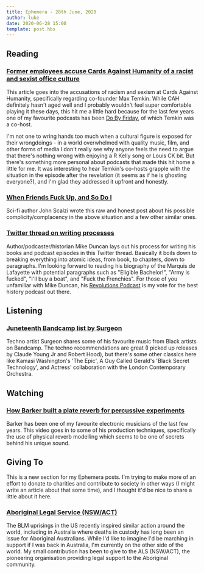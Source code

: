 ```yaml
---
title: Ephemera - 28th June, 2020
author: luke
date: 2020-06-28 15:00
template: post.hbs
---
```

## Reading

### [Former employees accuse Cards Against Humanity of a racist and sexist office culture](https://www.polygon.com/2020/6/23/21300435/cards-against-humanity-max-temkin-report)

This article goes into the accusations of racism and sexism at Cards Against Humanity, specifically regarding co-founder Max Temkin. While CAH definitely hasn't aged well and I probably wouldn't feel super comfortable playing it these days, this hit me a little hard because for the last few years one of my favourite podcasts has been [Do By Friday](http://dobyfriday.com/), of which Temkin was a co-host.

I'm not one to wring hands too much when a cultural figure is exposed for their wrongdoings - in a world overwhelmed with quality music, film, and other forms of media I don't really see why anyone feels the need to argue that there's nothing wrong with enjoying a R Kelly song or Louis CK bit. But there's something more personal about podcasts that made this hit home a little for me. It was interesting to hear Temkin's co-hosts grapple with the situation in the episode after the revelation (it seems as if he is ghosting everyone?), and I'm glad they addressed it upfront and honestly.

### [When Friends Fuck Up, and So Do I](https://whatever.scalzi.com/2020/06/25/when-friends-fuck-up-and-so-do-i/)

Sci-fi author John Scalzi wrote this raw and honest post about his possible complicity/complacency in the above situation and a few other similar ones.

### [Twitter thread on writing processes](https://twitter.com/mikeduncan/status/1273261668315824134)

Author/podcaster/historian Mike Duncan lays out his process for writing his books and podcast episodes in this Twitter thread. Basically it boils down to breaking everything into atomic ideas, from book, to chapters, down to paragraphs. I'm looking forward to reading his biography of the Marquis de Lafayette with potential paragraphs such as "Eligible Bachelor!", "Army is fucked", "I'll buy a boat", and "Fuck the Frenchies". For those of you unfamiliar with Mike Duncan, his [Revolutions Podcast](https://www.revolutionspodcast.com) is my vote for the best history podcast out there.

## Listening

### [Juneteenth Bandcamp list by Surgeon](https://buymusic.club/list/surgeon-bandcamp-juneteenth-list)

Techno artist Surgeon shares some of his favourite music from Black artists on Bandcamp. The techno recommendations are great (I picked up releases by Claude Young Jr and Robert Hood), but there's some other classics here like Kamasi Washington's 'The Epic', A Guy Called Gerald's 'Black Secret Technology', and Actress' collaboration with the London Contemporary Orchestra.

## Watching

### [How Barker built a plate reverb for percussive experiments](https://www.youtube.com/watch?v=C9-qpMqhuPU&t=127s)

Barker has been one of my favourite electronic musicians of the last few years. This video goes in to some of his production techniques, specifically the use of physical reverb modelling which seems to be one of secrets behind his unique sound.

## Giving To

This is a new section for my Ephemera posts. I'm trying to make more of an effort to donate to charities and contribute to society in other ways (I might write an article about that some time), and I thought it'd be nice to share a little about it here.

### [Aboriginal Legal Service (NSW/ACT)](https://www.alsnswact.org.au/)

The BLM uprisings in the US recently inspired similar action around the world, including in Australia where deaths in custody has long been an issue for Aboriginal Australians. While I'd like to imagine I'd be marching in support if I was back in Australia, I'm currently on the other side of the world. My small contribution has been to give to the ALS (NSW/ACT), the pioneering organisation providing legal support to the Aboriginal community.
